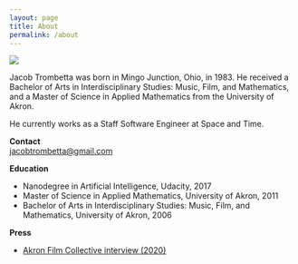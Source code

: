 ```yaml
---
layout: page
title: About
permalink: /about
---
```

<div class="featured-image">
 <img src="{{ site.github.url }}/assets/img/jt/jt_head_1.jpg">
</div>

Jacob Trombetta was born in Mingo Junction, Ohio, in 1983. He received a Bachelor
of Arts in Interdisciplinary Studies: Music, Film, and Mathematics, and a Master
of Science in Applied Mathematics from the University of Akron.

He currently works as a Staff Software Engineer at Space and Time.

**Contact**  
[jacobtrombetta@gmail.com](mailto:jacobtrombetta@gmail.com)

**Education**
* Nanodegree in Artificial Intelligence, Udacity, 2017
* Master of Science in Applied Mathematics, University of Akron, 2011
* Bachelor of Arts in Interdisciplinary Studies: Music, Film, and Mathematics, University of Akron, 2006

**Press**  
* [Akron Film Collective interview (2020)](https://www.akronfilmcollective.com/news/jacob-trombetta)
